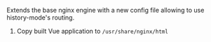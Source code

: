 Extends the base nginx engine with a new config file allowing to use history-mode's routing.

1. Copy built Vue application to `/usr/share/nginx/html`